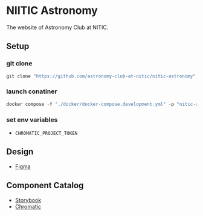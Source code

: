 # NIITIC Astronomy

The website of Astronomy Club at NITIC.

## Setup

### git clone

```powershell
git clone "https://github.com/astronomy-club-at-nitic/nitic-astronomy"
```

### launch conatiner

```powershell
docker compose -f "./docker/docker-compose.development.yml" -p "nitic-astronomy" up -d
```

### set env variables

- `CHROMATIC_PROJECT_TOKEN`

## Design

- [Figma]()

## Component Catalog

- [Storybook]()
- [Chromatic]()
